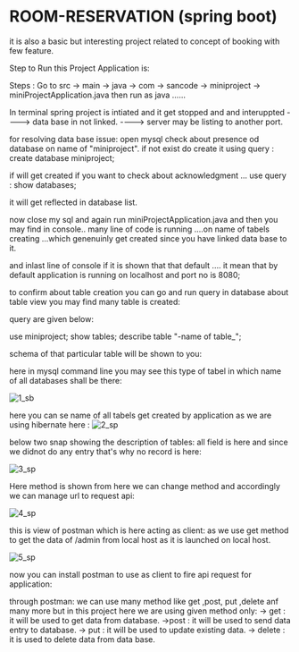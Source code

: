 # ROOM-RESERVATION (spring boot)
it is also a basic but interesting project related to concept of booking with few feature.

Step to Run this Project Application is:

Steps : Go to src → main  → java → com → sancode → miniproject → miniProjectApplication.java 
then run as java ......

In terminal spring project is intiated and  it get stopped and and interuppted 
 ----> data base in not linked.
 ----> server may be listing to another port.
 
 for resolving data base issue: open mysql check about presence od database on name of "miniproject".
 if not exist do create it using query : create database miniproject;
 
 if will get created if you want to check about acknowledgment ... use query : show databases;
 
 it will get reflected in database  list.
 
 now close my sql and again run miniProjectApplication.java and then you may find  in console..
  many line of code is running ....on name of tabels creating ...which genenuinly get created since 
  you have linked data base to it.
  
 
and inlast line of console if it is shown that that default ....
it mean that by default application is running on localhost and port no is 8080;

to confirm about table creation you can go and run query in database about table view you may find many table is created:

query are given below:

use miniproject;
show tables;
describe table "-name of table_";

schema of that particular table will be shown to you:

here in mysql command line you may see this type of tabel in which name of all databases shall be there:

![1_sb](https://user-images.githubusercontent.com/105698566/185990786-a67c66ab-0304-4fde-9102-e0d513e565d5.png)

here you can se name of all tabels get created by application as we are using hibernate here :
![2_sp](https://user-images.githubusercontent.com/105698566/185990941-4c659768-88db-431f-bda4-83f97080eb9b.png)

below two snap showing the description of tables: all field is here and since we didnot do any entry that's why no record is here:

![3_sp](https://user-images.githubusercontent.com/105698566/185990984-83a36e82-77ea-46c5-b8ab-2ac059a754ea.png)

Here method is shown from here we can change method and accordingly we can manage url to request api:

![4_sp](https://user-images.githubusercontent.com/105698566/185991023-9259a6c5-5e2c-4a23-a374-c83b6990d1b3.png)

this is view of postman which is here acting as client:
as we use get method to get the data of  /admin from local host as it is launched on local host.

![5_sp](https://user-images.githubusercontent.com/105698566/185991341-23243df2-ea51-4923-8ae0-4e27811cf422.png)




now you can install postman to use as client to fire api request for application:

through postman:
      we can use many method like get ,post, put ,delete anf many more but in this project here we are using given method only:
     -> get : it will be used to get data from database.
     ->post : it will be used to send data entry to database.
     -> put : it will be used to update existing data.
     -> delete : it is used to delete data from data base.
      
      
